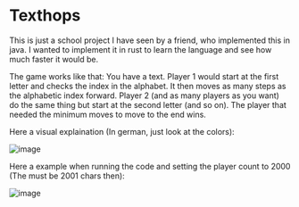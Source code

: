 # Texthops

This is just a school project I have seen by a friend, who implemented this in java. I wanted to implement it in rust to learn the language and see how much faster it would be.

The game works like that:
You have a text. Player 1 would start at the first letter and checks the index in the alphabet. It then moves as many steps as the alphabetic index forward. Player 2 (and as many players as you want) do the same thing but start at the second letter (and so on). The player that needed the minimum moves to move to the end wins. 

Here a visual explaination (In german, just look at the colors):

![image](https://github.com/user-attachments/assets/cd9a5cf2-b101-43d9-a0e3-22e245885737)


Here a example when running the code and setting the player count to 2000 (The must be 2001 chars then):

![image](https://github.com/user-attachments/assets/b13b88f9-3ed0-4519-b91e-85cdc4930210)
